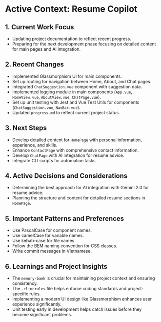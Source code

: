 # Active Context: Resume Copilot

## 1. Current Work Focus

- Updating project documentation to reflect recent progress.
- Preparing for the next development phase focusing on detailed content for main pages and AI integration.

## 2. Recent Changes

- Implemented Glassmorphism UI for main components.
- Set up routing for navigation between Home, About, and Chat pages.
- Integrated `ChatSuggestion.vue` component with suggestion data.
- Implemented logging module in main components (`App.vue`, `HomeView.vue`, `AboutView.vue`, `ChatPage.vue`).
- Set up unit testing with Jest and Vue Test Utils for components (`ChatSuggestion.vue`, `NavBar.vue`).
- Updated `progress.md` to reflect current project status.

## 3. Next Steps

- Develop detailed content for `HomePage` with personal information, experience, and skills.
- Enhance `ContactPage` with comprehensive contact information.
- Develop `ChatPage` with AI integration for resume advice.
- Integrate CLI scripts for automation tasks.

## 4. Active Decisions and Considerations

- Determining the best approach for AI integration with Gemini 2.0 for resume advice.
- Planning the structure and content for detailed resume sections in `HomePage`.

## 5. Important Patterns and Preferences

- Use PascalCase for component names.
- Use camelCase for variable names.
- Use kebab-case for file names.
- Follow the BEM naming convention for CSS classes.
- Write commit messages in Vietnamese.

## 6. Learnings and Project Insights

- The `memory-bank` is crucial for maintaining project context and ensuring consistency.
- The `.clinerules` file helps enforce coding standards and project-specific rules.
- Implementing a modern UI design like Glassmorphism enhances user experience significantly.
- Unit testing early in development helps catch issues before they become significant problems.
